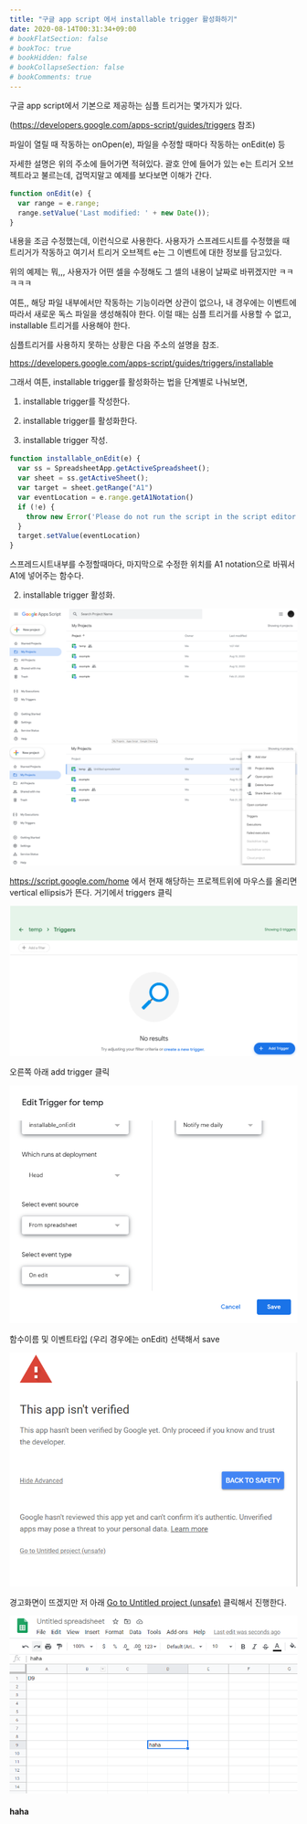 ```yaml
---
title: "구글 app script 에서 installable trigger 활성화하기"
date: 2020-08-14T00:31:34+09:00
# bookFlatSection: false
# bookToc: true
# bookHidden: false
# bookCollapseSection: false
# bookComments: true
---
```






구글 app script에서 기본으로 제공하는 심플 트리거는 몇가지가 있다. 

(https://developers.google.com/apps-script/guides/triggers 참조)

파일이 열릴 때 작동하는 onOpen(e), 파일을 수정할 때마다 작동하는 onEdit(e) 등

자세한 설명은 위의 주소에 들어가면 적혀있다. 괄호 안에 들어가 있는 e는 트리거 오브젝트라고 불르는데, 겁먹지말고 예제를 보다보면 이해가 간다.

~~~javascript
function onEdit(e) {
  var range = e.range;
  range.setValue('Last modified: ' + new Date());
}
~~~

내용을 조금 수정했는데, 이런식으로 사용한다. 사용자가 스프레드시트를 수정했을 때 트리거가 작동하고 여기서 트리거 오브젝트 e는 그 이벤트에 대한 정보를 담고있다. 

위의 예제는 뭐,,, 사용자가 어떤 셀을 수정해도 그 셀의 내용이 날짜로 바뀌겠지만 ㅋㅋㅋㅋㅋ



여튼,, 해당 파일 내부에서만 작동하는 기능이라면 상관이 없으나, 내 경우에는 이벤트에따라서 새로운 독스 파일을 생성해줘야 한다. 이럴 때는 심플 트리거를 사용할 수 없고, installable 트리거를 사용해야 한다.

심플트리거를 사용하지 못하는 상황은 다음 주소의 설명을 참조.

https://developers.google.com/apps-script/guides/triggers/installable



그래서 여튼, installable trigger를 활성화하는 법을 단계별로 나눠보면,

1. installable trigger를 작성한다.
2. installable trigger를 활성화한다.



1. installable trigger 작성.

~~~javascript
function installable_onEdit(e) {
  var ss = SpreadsheetApp.getActiveSpreadsheet(); 
  var sheet = ss.getActiveSheet();
  var target = sheet.getRange("A1")
  var eventLocation = e.range.getA1Notation()
  if (!e) {
    throw new Error('Please do not run the script in the script editor window. 		It runs automatically when you edit the spreadsheet.');
  }
  target.setValue(eventLocation)
}
~~~

스프레드시트내부를 수정할때마다, 마지막으로 수정한 위치를 A1 notation으로 바꿔서 A1에 넣어주는 함수다. 

2. installable trigger 활성화.

![200814_1](/image/200814_1.PNG) ![200814_2](/image/200814_2.PNG)

https://script.google.com/home 에서 현재 해당하는 프로젝트위에 마우스를 올리면 vertical ellipsis가 뜬다.  거기에서 triggers 클릭

![200814_3](/image/200814_3.PNG)

오른쪽 아래 add trigger 클릭

![200814_4](/image/200814_4.PNG)

함수이름 및 이벤트타입 (우리 경우에는 onEdit) 선택해서 save

![200814_5](/image/200814_5.PNG)

경고화면이 뜨겠지만 저 아래 <u>Go to Untitled project (unsafe)</u> 클릭해서 진행한다.

![200814_6](/image/200814_6.PNG)

#### haha